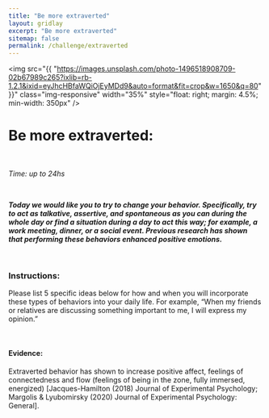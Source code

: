 ```yaml
---
title: "Be more extraverted"
layout: gridlay
excerpt: "Be more extraverted"
sitemap: false
permalink: /challenge/extraverted
---
```



<img src="{{ "https://images.unsplash.com/photo-1496518908709-02b67989c265?ixlib=rb-1.2.1&ixid=eyJhcHBfaWQiOjEyMDd9&auto=format&fit=crop&w=1650&q=80" }}" class="img-responsive" width="35%" style="float: right; margin: 4.5%; min-width: 350px" />


# Be more extraverted: 

&nbsp;

*Time: up to 24hs*

&nbsp;

***Today we would like you to try to change your behavior. Specifically, try to act as talkative, assertive, and spontaneous as you can during the whole day or find a situation during a day to act this way; for example, a work meeting, dinner, or a social event. Previous research has shown that performing these behaviors enhanced positive emotions.*** 

&nbsp;
&nbsp;
&nbsp;

### Instructions:
Please list 5 specific ideas below for how and when you will incorporate these types of behaviors into
your daily life. For example, “When my friends or relatives are discussing something
important to me, I will express my opinion.”

&nbsp;
&nbsp;
&nbsp;

#### Evidence: 
Extraverted behavior has shown to increase positive affect, feelings of connectedness and flow (feelings of being in the zone, fully immersed, energized) [Jacques-Hamilton (2018) Journal of Experimental Psychology; Margolis & Lyubomirsky (2020) Journal of Experimental Psychology: General]. 

&nbsp;
&nbsp;
